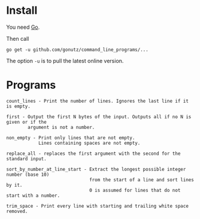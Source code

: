 Install
=======

You need [Go](https://golang.org/).

Then call

    go get -u github.com/gonutz/command_line_programs/...

The option `-u` is to pull the latest online version.


Programs
========

```
count_lines - Print the number of lines. Ignores the last line if it is empty.

first - Output the first N bytes of the input. Outputs all if no N is given or if the
        argument is not a number.

non_empty - Print only lines that are not empty.
            Lines containing spaces are not empty.

replace_all - replaces the first argument with the second for the standard input.

sort_by_number_at_line_start - Extract the longest possible integer number (base 10)
                               from the start of a line and sort lines by it.
                               0 is assumed for lines that do not start with a number.

trim_space - Print every line with starting and trailing white space removed.
```
